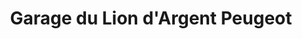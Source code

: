 ---
title: "Garage du Lion d'Argent Peugeot"
url: /la-chatre/garage-du-lion-dargent-peugeot/
shop: voiture
---